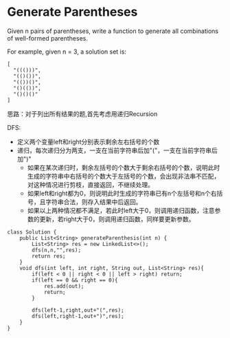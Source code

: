 # Generate Parentheses

Given n pairs of parentheses, write a function to generate all combinations of well-formed parentheses.

For example, given n = 3, a solution set is:
```
[
  "((()))",
  "(()())",
  "(())()",
  "()(())",
  "()()()"
]
```
思路：对于列出所有结果的题,首先考虑用递归Recursion

DFS:
* 定义两个变量left和right分别表示剩余左右括号的个数
* 递归，每次递归分为两支，一支在当前字符串后加"("，一支在当前字符串后加")"
  * 如果在某次递归时，剩余左括号的个数大于剩余右括号的个数，说明此时生成的字符串中右括号的个数大于左括号的个数，会出现非法串不匹配，对这种情况进行剪枝，直接返回，不继续处理。
  * 如果left和right都为0，则说明此时生成的字符串已有n个左括号和n个右括号，且字符串合法，则存入结果中后返回。
  * 如果以上两种情况都不满足，若此时left大于0，则调用递归函数，注意参数的更新，若right大于0，则调用递归函数，同样要更新参数。

```
class Solution {
    public List<String> generateParenthesis(int n) {
        List<String> res = new LinkedList<>();
        dfs(n,n,"",res);
        return res;        
    }
    void dfs(int left, int right, String out, List<String> res){
        if(left < 0 || right < 0 || left > right) return;
        if(left == 0 && right == 0){
            res.add(out);
            return;
        }
        
        dfs(left-1,right,out+"(",res);
        dfs(left,right-1,out+")",res);
    }
}
```
